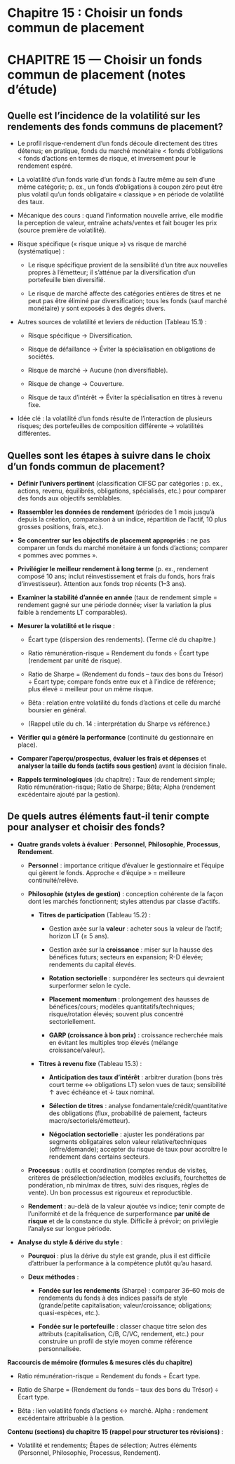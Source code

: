 # Chapitre 15 : Choisir un fonds commun de placement

# **CHAPITRE 15 — Choisir un fonds commun de placement (notes d’étude)**

## Quelle est l’incidence de la volatilité sur les rendements des fonds communs de placement?

- Le profil risque-rendement d’un fonds découle directement des titres détenus; en pratique, fonds du marché monétaire < fonds d’obligations < fonds d’actions en termes de risque, et inversement pour le rendement espéré.  

- La volatilité d’un fonds varie d’un fonds à l’autre même au sein d’une même catégorie; p. ex., un fonds d’obligations à coupon zéro peut être plus volatil qu’un fonds obligataire « classique » en période de volatilité des taux.  

- Mécanique des cours : quand l’information nouvelle arrive, elle modifie la perception de valeur, entraîne achats/ventes et fait bouger les prix (source première de volatilité).  

- Risque spécifique (« risque unique ») vs risque de marché (systématique) :  
  - Le risque spécifique provient de la sensibilité d’un titre aux nouvelles propres à l’émetteur; il s’atténue par la diversification d’un portefeuille bien diversifié.  

  - Le risque de marché affecte des catégories entières de titres et ne peut pas être éliminé par diversification; tous les fonds (sauf marché monétaire) y sont exposés à des degrés divers.  

- Autres sources de volatilité et leviers de réduction (Tableau 15.1) :  
  - Risque spécifique → Diversification.  

  - Risque de défaillance → Éviter la spécialisation en obligations de sociétés.  

  - Risque de marché → Aucune (non diversifiable).  

  - Risque de change → Couverture.  

  - Risque de taux d’intérêt → Éviter la spécialisation en titres à revenu fixe.  

- Idée clé : la volatilité d’un fonds résulte de l’interaction de plusieurs risques; des portefeuilles de composition différente → volatilités différentes.  

## Quelles sont les étapes à suivre dans le choix d’un fonds commun de placement?

- **Définir l’univers pertinent** (classification CIFSC par catégories : p. ex., actions, revenu, équilibrés, obligations, spécialisés, etc.) pour comparer des fonds aux objectifs semblables.  

- **Rassembler les données de rendement** (périodes de 1 mois jusqu’à depuis la création, comparaison à un indice, répartition de l’actif, 10 plus grosses positions, frais, etc.).  

- **Se concentrer sur les objectifs de placement appropriés** : ne pas comparer un fonds du marché monétaire à un fonds d’actions; comparer « pommes avec pommes ».  

- **Privilégier le meilleur rendement à long terme** (p. ex., rendement composé 10 ans; inclut réinvestissement et frais du fonds, hors frais d’investisseur). Attention aux fonds trop récents (1–3 ans).  

- **Examiner la stabilité d’année en année** (taux de rendement simple = rendement gagné sur une période donnée; viser la variation la plus faible à rendements LT comparables).  

- **Mesurer la volatilité et le risque** :  
  - Écart type (dispersion des rendements). (Terme clé du chapitre.)  

  - Ratio rémunération-risque = Rendement du fonds ÷ Écart type (rendement par unité de risque).  

  - Ratio de Sharpe = (Rendement du fonds – taux des bons du Trésor) ÷ Écart type; compare fonds entre eux et à l’indice de référence; plus élevé = meilleur pour un même risque.  

  - Bêta : relation entre volatilité du fonds d’actions et celle du marché boursier en général.  

  - (Rappel utile du ch. 14 : interprétation du Sharpe vs référence.)  

- **Vérifier qui a généré la performance** (continuité du gestionnaire en place).  

- **Comparer l’aperçu/prospectus**, **évaluer les frais et dépenses** et **analyser la taille du fonds (actifs sous gestion)** avant la décision finale.  

- **Rappels terminologiques** (du chapitre) : Taux de rendement simple; Ratio rémunération-risque; Ratio de Sharpe; Bêta; Alpha (rendement excédentaire ajouté par la gestion).  

## De quels autres éléments faut-il tenir compte pour analyser et choisir des fonds?

- **Quatre grands volets à évaluer** : **Personnel**, **Philosophie**, **Processus**, **Rendement**.  
  - **Personnel** : importance critique d’évaluer le gestionnaire et l’équipe qui gèrent le fonds. Approche « d’équipe » = meilleure continuité/relève.  

  - **Philosophie (styles de gestion)** : conception cohérente de la façon dont les marchés fonctionnent; styles attendus par classe d’actifs.  
    - **Titres de participation** (Tableau 15.2) :  
      - Gestion axée sur la **valeur** : acheter sous la valeur de l’actif; horizon LT (≥ 5 ans).  

      - Gestion axée sur la **croissance** : miser sur la hausse des bénéfices futurs; secteurs en expansion; R-D élevée; rendements du capital élevés.  

      - **Rotation sectorielle** : surpondérer les secteurs qui devraient surperformer selon le cycle.  

      - **Placement momentum** : prolongement des hausses de bénéfices/cours; modèles quantitatifs/techniques; risque/rotation élevés; souvent plus concentré sectoriellement.  

      - **GARP (croissance à bon prix)** : croissance recherchée mais en évitant les multiples trop élevés (mélange croissance/valeur).  

    - **Titres à revenu fixe** (Tableau 15.3) :  
      - **Anticipation des taux d’intérêt** : arbitrer duration (bons très court terme ↔ obligations LT) selon vues de taux; sensibilité ↑ avec échéance et ↓ taux nominal.  

      - **Sélection de titres** : analyse fondamentale/crédit/quantitative des obligations (flux, probabilité de paiement, facteurs macro/sectoriels/émetteur).  

      - **Négociation sectorielle** : ajuster les pondérations par segments obligataires selon valeur relative/techniques (offre/demande); accepter du risque de taux pour accroître le rendement dans certains secteurs.  

  - **Processus** : outils et coordination (comptes rendus de visites, critères de présélection/sélection, modèles exclusifs, fourchettes de pondération, nb min/max de titres, suivi des risques, règles de vente). Un bon processus est rigoureux et reproductible.  

  - **Rendement** : au-delà de la valeur ajoutée vs indice; tenir compte de l’uniformité et de la fréquence de surperformance **par unité de risque** et de la constance du style. Difficile à prévoir; on privilégie l’analyse sur longue période.  

- **Analyse du style & dérive du style** :  
  - **Pourquoi** : plus la dérive du style est grande, plus il est difficile d’attribuer la performance à la compétence plutôt qu’au hasard.  

  - **Deux méthodes** :  
    - **Fondée sur les rendements** (Sharpe) : comparer 36–60 mois de rendements du fonds à des indices passifs de style (grande/petite capitalisation; valeur/croissance; obligations; quasi-espèces, etc.).  

    - **Fondée sur le portefeuille** : classer chaque titre selon des attributs (capitalisation, C/B, C/VC, rendement, etc.) pour construire un profil de style moyen comme référence personnalisée.  

**Raccourcis de mémoire (formules & mesures clés du chapitre)**

- Ratio rémunération-risque = Rendement du fonds ÷ Écart type.  

- Ratio de Sharpe = (Rendement du fonds – taux des bons du Trésor) ÷ Écart type.  

- Bêta : lien volatilité fonds d’actions ↔ marché. Alpha : rendement excédentaire attribuable à la gestion.  

**Contenu (sections) du chapitre 15 (rappel pour structurer tes révisions)** :

- Volatilité et rendements; Étapes de sélection; Autres éléments (Personnel, Philosophie, Processus, Rendement).